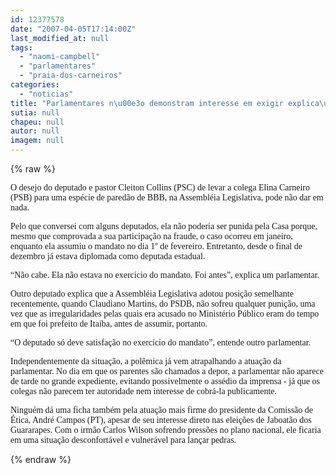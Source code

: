 ```yaml
---
id: 12377578
date: "2007-04-05T17:14:00Z"
last_modified_at: null
tags:
  - "naomi-campbell"
  - "parlamentares"
  - "praia-dos-carneiros"
categories:
  - "noticias"
title: "Parlamentares n\u00e3o demonstram interesse em exigir explica\u00e7\u00f5es de Elina Carneiro"
sutia: null
chapeu: null
autor: null
imagem: null
---
```

{% raw %}
<p><P><FONT face=Verdana>O desejo do deputado e pastor Cleiton Collins (PSC) de levar a colega Elina Carneiro (PSB) para uma espécie de paredão de BBB, na Assembléia Legislativa, pode não dar em nada.</FONT></P></p>
<p><P><FONT face=Verdana>Pelo que conversei com alguns deputados, ela não poderia ser punida pela Casa porque, mesmo que comprovada a sua participação na fraude, o caso ocorreu em janeiro, enquanto ela assumiu o mandato no dia 1º de fevereiro. Entretanto, desde o final de dezembro já estava diplomada como deputada estadual.</FONT></P></p>
<p><P><FONT face=Verdana>“Não cabe. Ela não estava no exercício do mandato. Foi antes”, explica um parlamentar.</FONT></P></p>
<p><P><FONT face=Verdana>Outro deputado explica que a Assembléia Legislativa adotou posição semelhante recentemente, quando Claudiano Martins, do PSDB, não sofreu qualquer punição, uma vez que as irregularidades pelas quais era acusado no Ministério Público eram do tempo em que foi prefeito de Itaíba, antes de assumir, portanto.</FONT></P></p>
<p><P><FONT face=Verdana>“O deputado só deve satisfação no exercício do mandato”, entende outro parlamentar.</FONT></P></p>
<p><P><FONT face=Verdana>Independentemente da situação, a polêmica já vem atrapalhando a atuação da parlamentar. No dia em que os parentes são chamados a depor, a parlamentar não aparece de tarde no grande expediente, evitando possivelmente o assédio da imprensa - já que os colegas não parecem ter autoridade nem interesse de cobrá-la publicamente.</FONT></P></p>
<p><P><FONT face=Verdana>Ninguém dá uma ficha também pela atuação mais firme do presidente da Comissão de Ética, André Campos (PT), apesar de seu interesse direto nas eleições de Jaboatão dos Guararapes. Com o irmão Carlos Wilson sofrendo pressões no plano nacional, ele ficaria em uma situação desconfortável e vulnerável para lançar pedras.</FONT></P> </p>
{% endraw %}